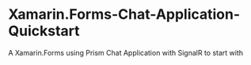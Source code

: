 # Xamarin.Forms-Chat-Application-Quickstart
A Xamarin.Forms using Prism Chat Application with SignalR to start with
